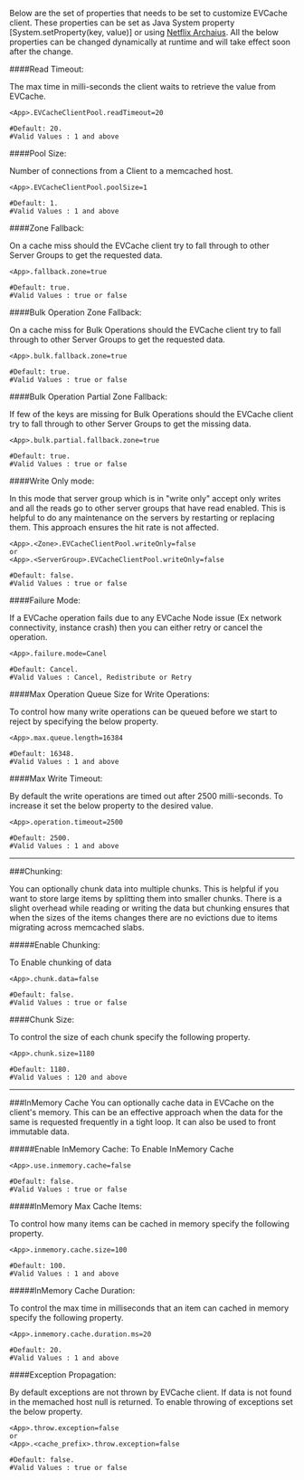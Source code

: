 Below are the set of properties that needs to be set to customize EVCache client. These properties can be set as Java System property [System.setProperty(key, value)] or using [Netflix Archaius](https://github.com/Netflix/archaius). All the below properties can be changed dynamically at runtime and will take effect soon after the change.

####Read Timeout:

The max time in milli-seconds the client waits to retrieve the value from EVCache.
```property
<App>.EVCacheClientPool.readTimeout=20

#Default: 20. 
#Valid Values : 1 and above
```

####Pool Size:

Number of connections from a Client to a memcached host.
```property
<App>.EVCacheClientPool.poolSize=1

#Default: 1. 
#Valid Values : 1 and above
```

####Zone Fallback:

On a cache miss should the EVCache client try to fall through to other Server Groups to get the requested data.
```property
<App>.fallback.zone=true

#Default: true. 
#Valid Values : true or false
```

####Bulk Operation Zone Fallback:

On a cache miss for Bulk Operations should the EVCache client try to fall through to other Server Groups to get the requested data.
```property
<App>.bulk.fallback.zone=true

#Default: true. 
#Valid Values : true or false
```

####Bulk Operation Partial Zone Fallback:

If few of the keys are missing for Bulk Operations should the EVCache client try to fall through to other Server Groups to get the missing data.
```property
<App>.bulk.partial.fallback.zone=true

#Default: true. 
#Valid Values : true or false
```

####Write Only mode:

In this mode that server group which is in "write only" accept only writes and all the reads go to other server groups that have read enabled. This is helpful to do any maintenance on the servers by restarting or replacing them. This approach ensures the hit rate is not affected.
```property
<App>.<Zone>.EVCacheClientPool.writeOnly=false 
or
<App>.<ServerGroup>.EVCacheClientPool.writeOnly=false

#Default: false. 
#Valid Values : true or false
```

####Failure Mode:

If a EVCache operation fails due to any EVCache Node issue (Ex network connectivity, instance crash) then you can either retry or cancel the operation.
```property
<App>.failure.mode=Canel

#Default: Cancel. 
#Valid Values : Cancel, Redistribute or Retry
```

####Max Operation Queue Size for Write Operations:

To control how many write operations can be queued before we start to reject by specifying the below property.
```property
<App>.max.queue.length=16384

#Default: 16348. 
#Valid Values : 1 and above
```

####Max Write Timeout:

By default the write operations are timed out after 2500 milli-seconds. To increase it set the below property to the desired value.
```property
<App>.operation.timeout=2500

#Default: 2500. 
#Valid Values : 1 and above
```

***
###Chunking:

You can optionally chunk data into multiple chunks. This is helpful if you want to store large items by splitting them into smaller chunks. There is a slight overhead while reading or writing the data but chunking ensures that when the sizes of the items changes there are no evictions due to items migrating across memcached slabs.

#####Enable Chunking:

To Enable chunking of data 
```property
<App>.chunk.data=false

#Default: false. 
#Valid Values : true or false
```

####Chunk Size:

To control the size of each chunk specify the following property.
```property
<App>.chunk.size=1180

#Default: 1180. 
#Valid Values : 120 and above
```

***
###InMemory Cache
You can optionally cache data in EVCache on the client's memory. This can be an effective approach when the data for the same is requested frequently in a tight loop. It can also be used to front immutable data.

#####Enable InMemory Cache:
To Enable InMemory Cache

```property
<App>.use.inmemory.cache=false

#Default: false. 
#Valid Values : true or false
```

#####InMemory Max Cache Items:

To control how many items can be cached in memory specify the following property.
```property
<App>.inmemory.cache.size=100 

#Default: 100. 
#Valid Values : 1 and above
```

#####InMemory Cache Duration:

To control the max time in milliseconds that an item can cached in memory specify the following property.
```property
<App>.inmemory.cache.duration.ms=20

#Default: 20. 
#Valid Values : 1 and above
```

####Exception Propagation:

By default exceptions are not thrown by EVCache client. If data is not found in the memached host null is returned. To enable throwing of exceptions set the below property.
```property
<App>.throw.exception=false
or
<App>.<cache_prefix>.throw.exception=false

#Default: false. 
#Valid Values : true or false
```